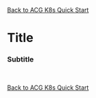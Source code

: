 [Back to ACG K8s Quick Start](../main.md)

# Title

### Subtitle

<br>

[Back to ACG K8s Quick Start](../main.md)